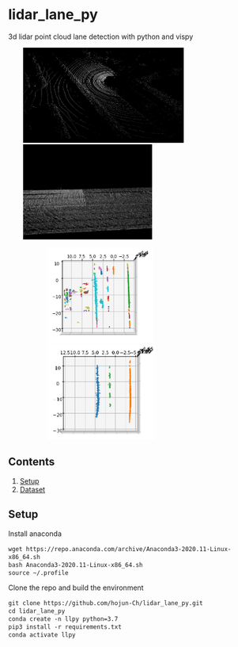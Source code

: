 # lidar_lane_py
3d lidar point cloud lane detection with python and vispy


<img src="figures/original.png" height="192" hspace=30> <img src="figures/roadpoint.png" height="192" hspace=30> 


<img src="figures/cluster.png" height="192" hspace=80> <img src="figures/result.png" height="192" hspace=80>

## Contents
1. [Setup](#setup)
2. [Dataset](#dataset)

## Setup
Install anaconda
```Shell
wget https://repo.anaconda.com/archive/Anaconda3-2020.11-Linux-x86_64.sh
bash Anaconda3-2020.11-Linux-x86_64.sh
source ~/.profile
```

Clone the repo and build the environment

```Shell
git clone https://github.com/hojun-Ch/lidar_lane_py.git
cd lidar_lane_py
conda create -n llpy python=3.7
pip3 install -r requirements.txt
conda activate llpy
```
